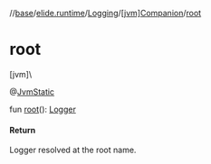 //[base](../../../../index.md)/[elide.runtime](../../index.md)/[Logging](../index.md)/[[jvm]Companion](index.md)/[root](root.md)

# root

[jvm]\

@[JvmStatic](https://kotlinlang.org/api/latest/jvm/stdlib/kotlin.jvm/-jvm-static/index.html)

fun [root](root.md)(): [Logger](../../../elide.runtime.jvm/-logger/index.md)

#### Return

Logger resolved at the root name.
